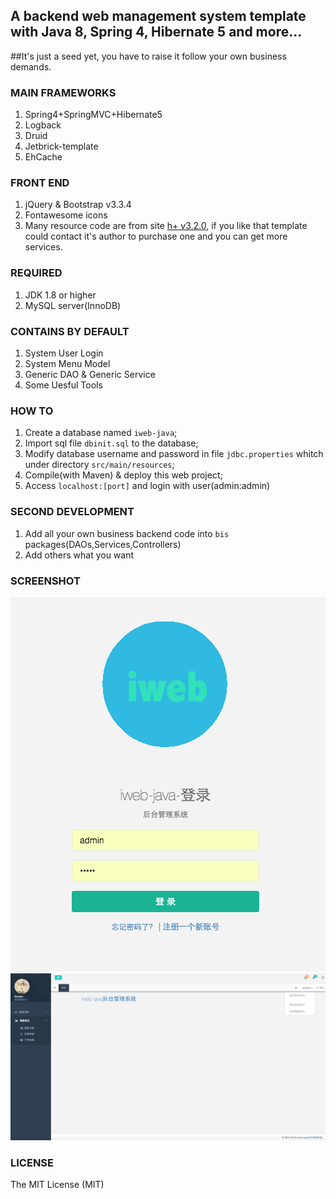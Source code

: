 ## A backend web management system template with Java 8, Spring 4, Hibernate 5 and more...
##It's just a seed yet, you have to raise it follow your own business demands.

### MAIN FRAMEWORKS
1. Spring4+SpringMVC+Hibernate5
2. Logback
3. Druid
4. Jetbrick-template
5. EhCache

### FRONT END
1. jQuery & Bootstrap v3.3.4
2. Fontawesome icons
3. Many resource code are from site [h+ v3.2.0](http://www.zi-han.net/theme/hplus/), if you like that template could contact it's author to purchase one and you can get more services. 

### REQUIRED
1. JDK 1.8 or higher
2. MySQL server(InnoDB)

### CONTAINS BY DEFAULT
1. System User Login
2. System Menu Model
3. Generic DAO & Generic Service
4. Some Uesful Tools

### HOW TO
1. Create a database named `iweb-java`;
2. Import sql file `dbinit.sql` to the database;
3. Modify database username and password in file `jdbc.properties` whitch under directory `src/main/resources`;
4. Compile(with Maven) & deploy this web project;
5. Access `localhost:[port]` and login with user(admin:admin)

### SECOND DEVELOPMENT
1. Add all your own business backend code into `bis` packages(DAOs,Services,Controllers)
2. Add others what you want


### SCREENSHOT

<img src="https://raw.githubusercontent.com/igordonxiao/iweb-java/master/screenshot/screenshot-1.png"/>

<img src="https://raw.githubusercontent.com/igordonxiao/iweb-java/master/screenshot/screenshot-2.png" width="504"/>

### LICENSE
The MIT License (MIT)

